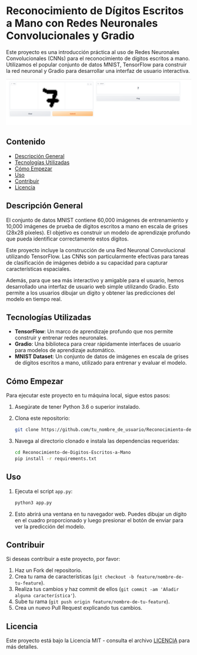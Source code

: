 # Reconocimiento de Dígitos Escritos a Mano con Redes Neuronales Convolucionales y Gradio

Este proyecto es una introducción práctica al uso de Redes Neuronales Convolucionales (CNNs) para el reconocimiento de dígitos escritos a mano. Utilizamos el popular conjunto de datos MNIST, TensorFlow para construir la red neuronal y Gradio para desarrollar una interfaz de usuario interactiva.

![Imagen de demostración](img/demo.png) 

## Contenido
- [Descripción General](#descripción-general)
- [Tecnologías Utilizadas](#tecnologías-utilizadas)
- [Cómo Empezar](#cómo-empezar)
- [Uso](#uso)
- [Contribuir](#contribuir)
- [Licencia](#licencia)

## Descripción General

El conjunto de datos MNIST contiene 60,000 imágenes de entrenamiento y 10,000 imágenes de prueba de dígitos escritos a mano en escala de grises (28x28 píxeles). El objetivo es construir un modelo de aprendizaje profundo que pueda identificar correctamente estos dígitos. 

Este proyecto incluye la construcción de una Red Neuronal Convolucional utilizando TensorFlow. Las CNNs son particularmente efectivas para tareas de clasificación de imágenes debido a su capacidad para capturar características espaciales.

Además, para que sea más interactivo y amigable para el usuario, hemos desarrollado una interfaz de usuario web simple utilizando Gradio. Esto permite a los usuarios dibujar un dígito y obtener las predicciones del modelo en tiempo real.

## Tecnologías Utilizadas

- **TensorFlow**: Un marco de aprendizaje profundo que nos permite construir y entrenar redes neuronales.
- **Gradio**: Una biblioteca para crear rápidamente interfaces de usuario para modelos de aprendizaje automático.
- **MNIST Dataset**: Un conjunto de datos de imágenes en escala de grises de dígitos escritos a mano, utilizado para entrenar y evaluar el modelo.

## Cómo Empezar

Para ejecutar este proyecto en tu máquina local, sigue estos pasos:

1. Asegúrate de tener Python 3.6 o superior instalado.
2. Clona este repositorio:

    ```sh
    git clone https://github.com/tu_nombre_de_usuario/Reconocimiento-de-Digitos-Escritos-a-Mano.git
    ```

3. Navega al directorio clonado e instala las dependencias requeridas:

    ```sh
    cd Reconocimiento-de-Digitos-Escritos-a-Mano
    pip install -r requirements.txt
    ```

## Uso

1. Ejecuta el script `app.py`:

    ```sh
    python3 app.py
    ```

2. Esto abrirá una ventana en tu navegador web. Puedes dibujar un dígito en el cuadro proporcionado y luego presionar el botón de enviar para ver la predicción del modelo.

## Contribuir

Si deseas contribuir a este proyecto, por favor:

1. Haz un Fork del repositorio.
2. Crea tu rama de características (`git checkout -b feature/nombre-de-tu-feature`).
3. Realiza tus cambios y haz commit de ellos (`git commit -am 'Añadir alguna característica'`).
4. Sube tu rama (`git push origin feature/nombre-de-tu-feature`).
5. Crea un nuevo Pull Request explicando tus cambios.

## Licencia

Este proyecto está bajo la Licencia MIT - consulta el archivo [LICENCIA](LICENCIA) para más detalles.

